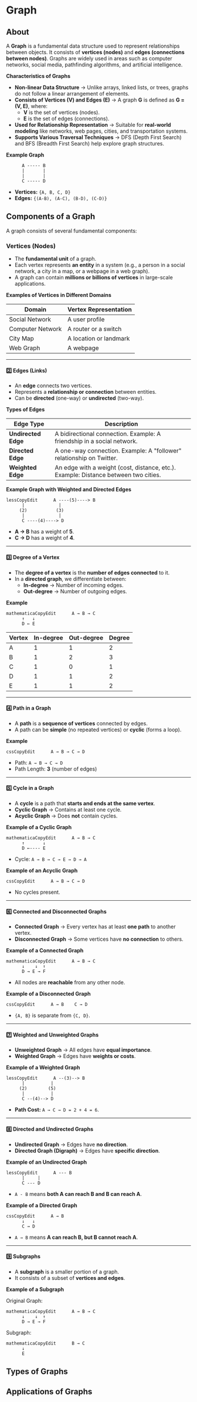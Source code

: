 # Graph

## About

A **Graph** is a fundamental data structure used to represent relationships between objects. It consists of **vertices (nodes)** and **edges (connections between nodes)**. Graphs are widely used in areas such as computer networks, social media, pathfinding algorithms, and artificial intelligence.

**Characteristics of Graphs**

* **Non-linear Data Structure** → Unlike arrays, linked lists, or trees, graphs do not follow a linear arrangement of elements.
* **Consists of Vertices (V) and Edges (E)** → A graph **G** is defined as **G = (V, E)**, where:
  * **V** is the set of vertices (nodes).
  * **E** is the set of edges (connections).
* **Used for Relationship Representation** → Suitable for **real-world modeling** like networks, web pages, cities, and transportation systems.
* **Supports Various Traversal Techniques** → DFS (Depth First Search) and BFS (Breadth First Search) help explore graph structures.

**Example Graph**

```
      A ----- B
      |       |
      |       |
      C ----- D
```

* **Vertices:** `{A, B, C, D}`
* **Edges:** `{(A-B), (A-C), (B-D), (C-D)}`

## Components of a Graph

A graph consists of several fundamental components:

### **Vertices (Nodes)**

* The **fundamental unit** of a graph.
* Each vertex represents **an entity** in a system (e.g., a person in a social network, a city in a map, or a webpage in a web graph).
* A graph can contain **millions or billions of vertices** in large-scale applications.

**Examples of Vertices in Different Domains**

| **Domain**       | **Vertex Representation** |
| ---------------- | ------------------------- |
| Social Network   | A user profile            |
| Computer Network | A router or a switch      |
| City Map         | A location or landmark    |
| Web Graph        | A webpage                 |

***

#### **2️⃣ Edges (Links)**

* An **edge** connects two vertices.
* Represents a **relationship or connection** between entities.
* Can be **directed** (one-way) or **undirected** (two-way).

**Types of Edges**

| **Edge Type**       | **Description**                                                                     |
| ------------------- | ----------------------------------------------------------------------------------- |
| **Undirected Edge** | A bidirectional connection. Example: A friendship in a social network.              |
| **Directed Edge**   | A one-way connection. Example: A "follower" relationship on Twitter.                |
| **Weighted Edge**   | An edge with a weight (cost, distance, etc.). Example: Distance between two cities. |

**Example Graph with Weighted and Directed Edges**

```
lessCopyEdit      A ----(5)----> B
      |             |
     (2)           (3)
      |             |
      C ----(4)----> D
```

* **A → B** has a weight of **5**.
* **C → D** has a weight of **4**.

***

#### **3️⃣ Degree of a Vertex**

* The **degree of a vertex** is the **number of edges connected** to it.
* In a **directed graph**, we differentiate between:
  * **In-degree** → Number of incoming edges.
  * **Out-degree** → Number of outgoing edges.

**Example**

```
mathematicaCopyEdit      A → B → C
      ↑   ↓
      D ← E
```

| Vertex | In-degree | Out-degree | Degree |
| ------ | --------- | ---------- | ------ |
| A      | 1         | 1          | 2      |
| B      | 1         | 2          | 3      |
| C      | 1         | 0          | 1      |
| D      | 1         | 1          | 2      |
| E      | 1         | 1          | 2      |

***

#### **4️⃣ Path in a Graph**

* A **path** is a **sequence of vertices** connected by edges.
* A path can be **simple** (no repeated vertices) or **cyclic** (forms a loop).

**Example**

```
cssCopyEdit      A → B → C → D
```

* Path: `A → B → C → D`
* Path Length: **3** (number of edges)

***

#### **5️⃣ Cycle in a Graph**

* A **cycle** is a path that **starts and ends at the same vertex**.
* **Cyclic Graph** → Contains at least one cycle.
* **Acyclic Graph** → Does **not** contain cycles.

**Example of a Cyclic Graph**

```
mathematicaCopyEdit      A → B → C
      ↑       ↓
      D ←---- E
```

* Cycle: `A → B → C → E → D → A`

**Example of an Acyclic Graph**

```
cssCopyEdit      A → B → C → D
```

* No cycles present.

***

#### **6️⃣ Connected and Disconnected Graphs**

* **Connected Graph** → Every vertex has at least **one path** to another vertex.
* **Disconnected Graph** → Some vertices have **no connection** to others.

**Example of a Connected Graph**

```
mathematicaCopyEdit      A → B → C
      ↓    ↓  ↑
      D → E → F
```

* All nodes are **reachable** from any other node.

**Example of a Disconnected Graph**

```
cssCopyEdit      A → B    C → D
```

* `{A, B}` is separate from `{C, D}`.

***

#### **7️⃣ Weighted and Unweighted Graphs**

* **Unweighted Graph** → All edges have **equal importance**.
* **Weighted Graph** → Edges have **weights or costs**.

**Example of a Weighted Graph**

```
lessCopyEdit      A --(3)--> B
      |          |
     (2)        (5)
      |          |
      C --(4)--> D
```

* **Path Cost:** `A → C → D = 2 + 4 = 6`.

***

#### **8️⃣ Directed and Undirected Graphs**

* **Undirected Graph** → Edges have **no direction**.
* **Directed Graph (Digraph)** → Edges have **specific direction**.

**Example of an Undirected Graph**

```
lessCopyEdit      A --- B
      |     |
      C --- D
```

* `A - B` means **both A can reach B and B can reach A**.

**Example of a Directed Graph**

```
cssCopyEdit      A → B
      ↓   ↓
      C → D
```

* `A → B` means **A can reach B, but B cannot reach A**.

***

#### **9️⃣ Subgraphs**

* A **subgraph** is a smaller portion of a graph.
* It consists of a subset of **vertices and edges**.

**Example of a Subgraph**

Original Graph:

```
mathematicaCopyEdit      A → B → C
      ↓    ↓  ↑
      D → E → F
```

Subgraph:

```
mathematicaCopyEdit      B → C
      ↓  
      E  
```

## Types of Graphs



## Applications of Graphs




